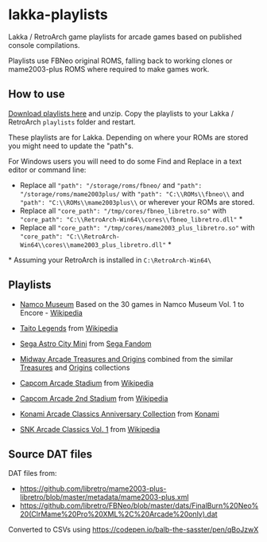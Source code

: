 # lakka-playlists

Lakka / RetroArch game playlists for arcade games based on published console compilations.

Playlists use FBNeo original ROMS, falling back to working clones or mame2003-plus ROMS where required to make games work.

## How to use

[Download playlists here](https://github.com/balb/lakka-playlists/raw/main/playlists.zip) and unzip.
Copy the playlists to your Lakka / RetroArch `playlists` folder and restart.

These playlists are for Lakka. Depending on where your ROMs are stored you might need to update the "path"s.

For Windows users you will need to do some Find and Replace in a text editor or command line:

- Replace all `"path": "/storage/roms/fbneo/` and `"path": "/storage/roms/mame2003plus/`
  with `"path": "C:\\ROMs\\fbneo\\` and `"path": "C:\\ROMs\\mame2003plus\\` or wherever your ROMs are stored.
- Replace all `"core_path": "/tmp/cores/fbneo_libretro.so"` with `"core_path": "C:\\RetroArch-Win64\\cores\\fbneo_libretro.dll"` \*
- Replace all `"core_path": "/tmp/cores/mame2003_plus_libretro.so"` with `"core_path": "C:\\RetroArch-Win64\\cores\\mame2003_plus_libretro.dll"` \*

\* Assuming your RetroArch is installed in `C:\RetroArch-Win64\`

## Playlists

- [Namco Museum](https://raw.githubusercontent.com/balb/lakka-playlists/main/playlists/A%20-%20Arcade%20-%20Namco%20Museum.lpl)
  Based on the 30 games in Namco Museum Vol. 1 to Encore - [Wikipedia](https://en.wikipedia.org/wiki/Namco_Museum)

- [Taito Legends](https://raw.githubusercontent.com/balb/lakka-playlists/main/playlists/A%20-%20Arcade%20-%20Taito%20Legends.lpl)
  from [Wikipedia](https://en.wikipedia.org/wiki/Taito_Legends)

- [Sega Astro City Mini](https://raw.githubusercontent.com/balb/lakka-playlists/main/playlists/A%20-%20Arcade%20-%20Sega%20Astro%20City%20Mini.lpl)
  from [Sega Fandom](https://sega.fandom.com/wiki/Astro_City_Mini)

- [Midway Arcade Treasures and Origins](https://raw.githubusercontent.com/balb/lakka-playlists/main/playlists/A%20-%20Arcade%20-%20Midway%20Arcade%20Treasures%20and%20Origins.lpl)
  combined from the similar [Treasures](https://en.wikipedia.org/wiki/Midway_Arcade_Treasures)
  and [Origins](https://en.wikipedia.org/wiki/Midway_Arcade_Origins) collections

- [Capcom Arcade Stadium](https://raw.githubusercontent.com/balb/lakka-playlists/main/playlists/A%20-%20Arcade%20-%20Capcom%20Arcade%20Stadium.lpl)
  from [Wikipedia](https://en.wikipedia.org/wiki/Capcom_Arcade_Stadium)

- [Capcom Arcade 2nd Stadium](https://raw.githubusercontent.com/balb/lakka-playlists/main/playlists/A%20-%20Arcade%20-%20Capcom%20Arcade%202nd%20Stadium.lpl)
  from [Wikipedia](https://en.wikipedia.org/wiki/Capcom_Arcade_Stadium#Capcom_Arcade_2nd_Stadium)

- [Konami Arcade Classics Anniversary Collection](https://raw.githubusercontent.com/balb/lakka-playlists/main/playlists/A%20-%20Arcade%20-%20Konami%20Arcade%20Classics%20Anniversary%20Collection.lpl)
  from [Konami](https://www.konami.com/games/50th/ac/arcade/eu/en/)

- [SNK Arcade Classics Vol. 1](https://raw.githubusercontent.com/balb/lakka-playlists/main/playlists/A%20-%20Arcade%20-%20SNK%20Arcade%20Classics%20Vol.%201.lpl)
  from [Wikipedia](https://en.wikipedia.org/wiki/SNK_Arcade_Classics_Vol._1)

<!--
https://sega.jp/astrocitymini/v/titlelist.html (22 games)
https://sega.jp/astrocitymini/original/titlelist.html (37 games)
https://www.mobygames.com/game-group/classic-compilation-games
-->


## Source DAT files

DAT files from:

- https://github.com/libretro/mame2003-plus-libretro/blob/master/metadata/mame2003-plus.xml
- https://github.com/libretro/FBNeo/blob/master/dats/FinalBurn%20Neo%20(ClrMame%20Pro%20XML%2C%20Arcade%20only).dat

Converted to CSVs using https://codepen.io/balb-the-sasster/pen/qBoJzwX
